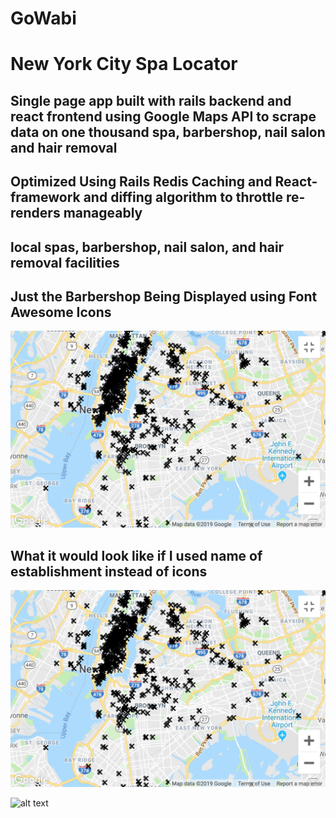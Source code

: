 # GoWabi
# New York City Spa Locator
## Single page app built with rails backend and react frontend using Google Maps API to scrape data on one thousand spa, barbershop, nail salon and hair removal
## Optimized Using Rails Redis Caching and React-framework and diffing algorithm to throttle re-renders manageably
## local spas, barbershop, nail salon, and hair removal facilities
## Just the Barbershop Being Displayed using Font Awesome Icons 
![alt text](https://github.com/SammoMichael/GoWabi/blob/master/GoWabi/app/assets/images/Screen%20Shot%202562-02-05%20at%2010.44.42%20PM.png)
## What it would look like if I used name of establishment instead of icons
![alt text](https://github.com/SammoMichael/GoWabi/blob/master/GoWabi/app/assets/images/Screen%20Shot%202562-02-05%20at%2010.44.42%20PM.png)


![alt text](https://github.com/SammoMichael/GoWabi/blob/master/GoWabi/app/assets/images/Screen%20Shot%202562-02-05%20at%206.52.54%20PM.png)

